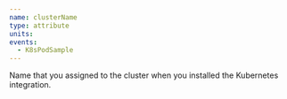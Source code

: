 ```yaml
---
name: clusterName
type: attribute
units:
events:
  - K8sPodSample
---
```


Name that you assigned to the cluster when you installed the Kubernetes integration.